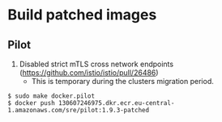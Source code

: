# Build patched images

## Pilot

1.  Disabled strict mTLS cross network endpoints (<https://github.com/istio/istio/pull/26486>)
    -   This is temporary during the clusters migration period.

```shell
$ sudo make docker.pilot
$ docker push 130607246975.dkr.ecr.eu-central-1.amazonaws.com/sre/pilot:1.9.3-patched
```
